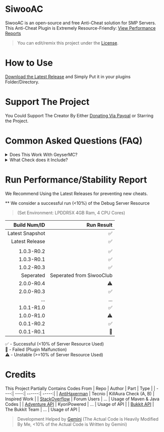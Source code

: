 # SiwooAC 
SiwooAC is an open-source and free Anti-Cheat solution for SMP Servers. 
This Anti-Cheat Plugin is Extremely Resource-Friendly: [View Performance Reports](#run-performancestability-report)
> You can edit/remix this project under the [License](LICENSE).

# How to Use
[Download the Latest Release](https://github.com/siwoolol/SiwooAC/releases) and Simply Put it in your plugins Folder/Directory.

# Support The Project
You Could Support The Creator By Either [Donating Via Paypal](https://paypal.me/ss2uang/)
or Starring the Project.

# Common Asked Questions (FAQ)
<details>
  <summary>Does This Work With GeyserMC?</summary>
  > Of Course! We have Seperate Checks for Bedrock Players!
</details>
<details>
  <summary>What Check does it Include?</summary>
  > For Now, We have Checks For: </br>
  AimAssist, Autoclicker, Criticals, Flight, Hitboxes, Reach, Scaffold. </br>
  > We are Currently Planning to Add Supports to more Checks and Improving The Checks.
</details>

# Run Performance/Stability Report
We Recommend Using the Latest Releases for preventing new cheats.

** We consider a successful run (<10%) of the Debug Server Resource

> (Set Environment: LPDDR5X 4GB Ram, 4 CPU Cores)

| Build Num/ID | Run Result |
| --------:| -----------:|
| Latest Snapshot | ✅️ |
| Latest Release | ✅️ |
| | |
| 1.0.3-R0.2 | ✅️ |
| 1.0.3-R0.1 | ✅️ |
| 1.0.2-R0.3 | ✅️ |
| Seperated | Seperated from SiwooClub |
| 2.0.0-R0.4 | ⚠️ |
| 2.0.0-R0.3 | ✅️ |
| ... | ... |
| 1.0.1-R1.0 | ✅️ |
| 1.0.0-R1.0 | ⚠️ |
| 0.0.1-R0.2 | ✅️ |
| 0.0.1-R0.1 | 🚫 |

✅️ - Successful (<10% of Server Resource Used) </br>
🚫 - Failed (Plugin Malfunction) </br>
⚠️ - Unstable (>=10% of Server Resource Used) </br>

# Credits
This Project Partially Contains Codes From
| Repo | Author | Part | Type |
| ----:| ----:| ------:| -----:|
| [AntiHaxerman](https://github.com/Tecnio/AntiHaxerman/) | Tecnio | KillAura Check (A, B) | Inspired Work |
| [StackOverflow](https://stackoverflow.com/) | Forum Users | ... | Usage of Maven & Java Codes |
| [Adventure API](https://github.com/KyoriPowered/adventure/) | KyoriPowered | ... | Usage of API |
| [Bukkit API](https://bukkit.org/) | The Bukkit Team | ... | Usage of API |

> Development Helped by [Gemini](https://gemini.google.com) (The Actual Code is Heavily Modified By Me, <10% of the Actual Code is Written by Gemini)
